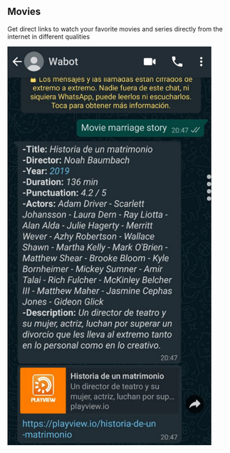 ## Movies

Get direct links to watch your favorite movies and series directly from the internet in different qualities

![image](./image.png)
